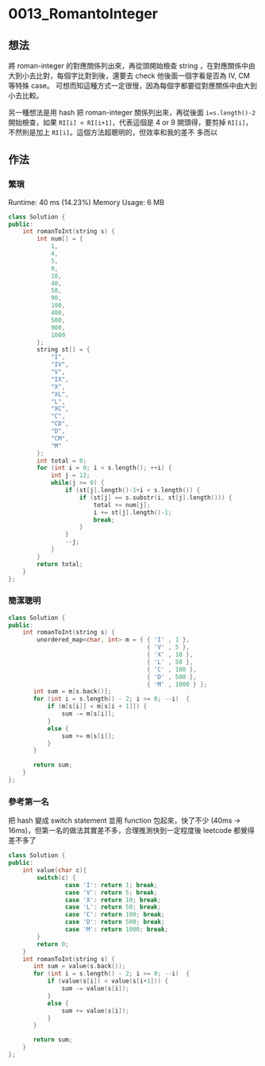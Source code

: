 # 0013_RomantoInteger
## 想法
將 roman-integer 的對應關係列出來，再從頭開始檢查 string ，在對應關係中由大到小去比對，每個字比對到後，還要去 check 他後面一個字看是否為 IV, CM 等特殊 case。
可想而知這種方式一定很慢，因為每個字都要從對應關係中由大到小去比較。

另一種想法是用 hash 把 roman-integer 關係列出來，再從後面 `i=s.length()-2` 開始檢查，如果 `RI[i] < RI[i+1]`，代表這個是 4 or 9 開頭得，要剪掉 `RI[i]`，不然則是加上 `RI[i]`。這個方法超聰明的，但效率和我的差不
多而以
## 作法
### 繁瑣
Runtime: 40 ms (14.23%)
Memory Usage: 6 MB
```C++
class Solution {
public:
    int romanToInt(string s) {
        int num[] = {
            1,
            4,
            5,
            9,
            10,
            40,
            50,
            90,
            100,
            400,
            500,
            900,
            1000
        };
        string st[] = {
            "I",
            "IV",
            "V",
            "IX",
            "X",
            "XL",
            "L",
            "XC",
            "C",
            "CD",
            "D",
            "CM",
            "M"
        };
        int total = 0;
        for (int i = 0; i < s.length(); ++i) {
            int j = 12;
            while(j >= 0) {
                if (st[j].length()-1+i < s.length()) {
                    if (st[j] == s.substr(i, st[j].length())) {
                        total += num[j];
                        i += st[j].length()-1;
                        break;
                    }
                }
                --j;
            }
        }
        return total;
    }
};
```
### 簡潔聰明
```C++
class Solution {
public:
    int romanToInt(string s) {
        unordered_map<char, int> m = { { 'I' , 1 },
                                       { 'V' , 5 },
                                       { 'X' , 10 },
                                       { 'L' , 50 },
                                       { 'C' , 100 },
                                       { 'D' , 500 },
                                       { 'M' , 1000 } };
       int sum = m[s.back()];
       for (int i = s.length() - 2; i >= 0; --i)  {
           if (m[s[i]] < m[s[i + 1]]) {
               sum -= m[s[i]];
           }
           else {
               sum += m[s[i]];
           }
       }

       return sum;
    }
};
```
### 參考第一名
把 hash 變成 switch statement 並用 function 包起來，快了不少 (40ms -> 16ms)，但第一名的做法其實差不多，合理推測快到一定程度後 leetcode 都覺得差不多了
```C++
class Solution {
public:
    int value(char c){
        switch(c) {
                case 'I': return 1; break;
                case 'V': return 5; break;
                case 'X': return 10; break;
                case 'L': return 50; break;
                case 'C': return 100; break;
                case 'D': return 500; break;
                case 'M': return 1000; break;
        }
        return 0;
    }
    int romanToInt(string s) {
       int sum = value(s.back());
       for (int i = s.length() - 2; i >= 0; --i)  {
           if (value(s[i]) < value(s[i+1])) {
               sum -= value(s[i]);
           }
           else {
               sum += value(s[i]);
           }
       }

       return sum;
    }
};
```
    
